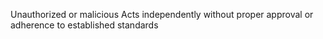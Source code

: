 Unauthorized or malicious
Acts independently without proper approval or adherence to established standards
